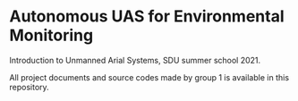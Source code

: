 # Autonomous UAS for Environmental Monitoring

Introduction to Unmanned Arial Systems, SDU summer school 2021. 

All project documents and source codes made by group 1 is available in this repository. 
